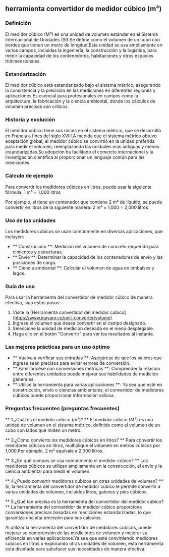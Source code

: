 ## herramienta convertidor de medidor cúbico (m³)

### Definición
El medidor cúbico (M³) es una unidad de volumen estándar en el Sistema Internacional de Unidades (SI).Se define como el volumen de un cubo con bordes que tienen un metro de longitud.Esta unidad se usa ampliamente en varios campos, incluidas la ingeniería, la construcción y la logística, para medir la capacidad de los contenedores, habitaciones y otros espacios tridimensionales.

### Estandarización
El medidor cúbico está estandarizado bajo el sistema métrico, asegurando la consistencia y la precisión en las mediciones en diferentes regiones y aplicaciones.Es esencial para profesionales en campos como la arquitectura, la fabricación y la ciencia ambiental, donde los cálculos de volumen precisos son críticos.

### Historia y evolución
El medidor cúbico tiene sus raíces en el sistema métrico, que se desarrolló en Francia a fines del siglo XVIII.A medida que el sistema métrico obtuvo aceptación global, el medidor cúbico se convirtió en la unidad preferida para medir el volumen, reemplazando las unidades más antiguas y menos estandarizadas.Su adopción ha facilitado el comercio internacional y la investigación científica al proporcionar un lenguaje común para las mediciones.

### Cálculo de ejemplo
Para convertir los medidores cúbicos en litros, puede usar la siguiente fórmula:
1 m³ = 1,000 litros

Por ejemplo, si tiene un contenedor que contiene 2 m³ de líquido, se puede convertir en litros de la siguiente manera:
2 m³ × 1,000 = 2,000 litros

### Uso de las unidades
Los medidores cúbicos se usan comúnmente en diversas aplicaciones, que incluyen:
- ** Construcción **: Medición del volumen de concreto requerido para cimientos y estructuras.
- ** Envío **: Determinar la capacidad de los contenedores de envío y las posiciones de carga.
- ** Ciencia ambiental **: Calcular el volumen de agua en embalses y lagos.

### Guía de uso
Para usar la herramienta del convertidor de medidor cúbico de manera efectiva, siga estos pasos:
1. Visite la [Herramienta convertidor del medidor cúbico] (https://www.inayam.co/unit-converter/volume).
2. Ingrese el volumen que desea convertir en el campo designado.
3. Seleccione la unidad de medición deseada en el menú desplegable.
4. Haga clic en el botón "Convertir" para ver los resultados al instante.

### Las mejores prácticas para un uso óptimo
- ** Vuelva a verificar sus entradas **: Asegúrese de que los valores que ingrese sean precisos para evitar errores de conversión.
- ** Familiarícese con conversiones métricas **: Comprender la relación entre diferentes unidades puede mejorar sus habilidades de medición generales.
- ** Utilice la herramienta para varias aplicaciones **: Ya sea que esté en construcción, envío o ciencias ambientales, el convertidor de medidores cúbicos puede proporcionar información valiosa.

### Preguntas frecuentes (preguntas frecuentes)

** 1.¿Cuál es el medidor cúbico (m³)? **
El medidor cúbico (M³) es una unidad de volumen en el sistema métrico, definido como el volumen de un cubo con lados que miden un metro.

** 2.¿Cómo convierto los medidores cúbicos en litros? **
Para convertir los medidores cúbicos en litros, multiplique el volumen en metros cúbicos por 1,000.Por ejemplo, 2 m³ equivale a 2,000 litros.

** 3.¿En qué campos se usa comúnmente el medidor cúbico? **
Los medidores cúbicos se utilizan ampliamente en la construcción, el envío y la ciencia ambiental para medir el volumen.

** 4.¿Puedo convertir medidores cúbicos en otras unidades de volumen? **
Sí, la herramienta del convertidor de medidor cúbico le permite convertir a varias unidades de volumen, incluidos litros, galones y pies cúbicos.

** 5.¿Qué tan precisa es la herramienta del convertidor del medidor cúbico? **
La herramienta del convertidor de medidor cúbico proporciona conversiones precisas basadas en mediciones estandarizadas, lo que garantiza una alta precisión para sus cálculos.

Al utilizar la herramienta del convertidor de medidores cúbicos, puede mejorar su comprensión de las mediciones de volumen y mejorar su eficiencia en varias aplicaciones.Ya sea que esté convirtiendo medidores cúbicos en litros o explorando otras unidades de volumen, esta herramienta está diseñada para satisfacer sus necesidades de manera efectiva.